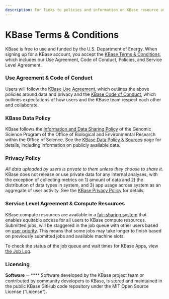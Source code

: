 ```yaml
---
description: For links to policies and information on KBase resource availability.
---
```


# KBase Terms & Conditions

KBase is free to use and funded by the U.S. Department of Energy. When signing up for a KBase account, you accept the [KBase Terms & Conditions](https://www.kbase.us/about/terms-and-conditions-v2/), which includes our Use Agreement, Code of Conduct, Policies, and Service Level Agreement.&#x20;

### Use Agreement & Code of Conduct

Users will follow the [KBase Use Agreement](https://www.kbase.us/about/terms-and-conditions-v2/#use\_agreement/), which outlines the above policies around data and privacy and the [KBase Code of Conduct](https://www.kbase.us/kbase-code-of-conduct/), which outlines expectations of how users and the KBase team respect each other and collaborate.  &#x20;

### KBase Data Policy

KBase follows the [Information and Data Sharing Policy](http://genomicscience.energy.gov/datasharing/) of the Genomic Science Program of the Office of Biological and Environmental Research within the Office of Science. See the [KBase Data Policy & Sources](https://www.kbase.us/about/terms-and-conditions-v2/#data\_policy) page for details, including information on publicly available data.&#x20;

### Privacy Policy

_All data uploaded by users is private to them unless they choose to share it_. KBase does not release or use private data for any internal analyses, with the exception of collecting metrics on 1) amount of data and 2) the distribution of data types in system, and 3) app usage across system as an aggregate of user activity. See the [KBase Privacy Policy](https://www.kbase.us/about/terms-and-conditions-v2/#privacy\_policy) for details. &#x20;

### Service Level Agreement & Compute Resources

KBase compute resources are available in a [fair-sharing system](https://batchdocs.web.cern.ch/fairshare/fairshare.html) that enables equitable access for all users to KBase compute resources. Submitted jobs, will be staggered in the job queue with other users based on [user priority](https://htcondor.readthedocs.io/en/latest/users-manual/priorities-and-preemption.html). This means that some jobs may take longer to finish based on previously submitted jobs and available machine slots.&#x20;

To check the status of the job queue and wait times for KBase Apps, view [the Job Log](getting-started/narrative/job-browser.md#job-log).&#x20;

### Licensing

**Software**  ⏤ **** Software developed by the KBase project team or contributed by community developers to KBase, is stored and maintained in the public KBase GitHub code repository under the MIT Open Source License (“License”).
